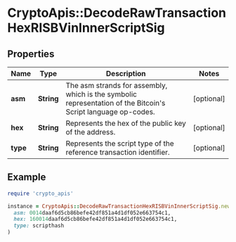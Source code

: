 # CryptoApis::DecodeRawTransactionHexRISBVinInnerScriptSig

## Properties

| Name | Type | Description | Notes |
| ---- | ---- | ----------- | ----- |
| **asm** | **String** | The asm strands for assembly, which is the symbolic representation of the Bitcoin&#39;s Script language op-codes. | [optional] |
| **hex** | **String** | Represents the hex of the public key of the address. | [optional] |
| **type** | **String** | Represents the script type of the reference transaction identifier. | [optional] |

## Example

```ruby
require 'crypto_apis'

instance = CryptoApis::DecodeRawTransactionHexRISBVinInnerScriptSig.new(
  asm: 0014daaf6d5cb86befe42df851a4d1df052e663754c1,
  hex: 160014daaf6d5cb86befe42df851a4d1df052e663754c1,
  type: scripthash
)
```

